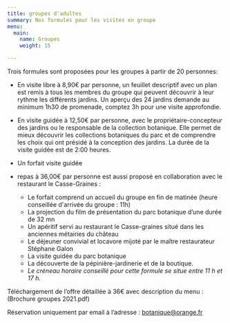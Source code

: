 ```yaml
---
title: groupes d'adultes
summary: Nos formules pour les visites en groupe
menu:
  main:
    name: Groupes
    weight: 15

---
```

Trois formules sont proposées pour les groupes à partir de 20 personnes:

- En visite libre à 8,90€ par personne, un feuillet descriptif avec un plan est remis à tous les membres du groupe qui peuvent découvrir à leur rythme les différents jardins. Un aperçu des 24 jardins demande au minimum 1h30 de promenade, comptez 3h pour une visite approfondie.

- En visite guidée à 12,50€ par personne, avec le propriétaire-concepteur des jardins ou le responsable de la collection botanique. Elle permet de mieux découvrir les collections botaniques du parc et de comprendre les choix qui ont présidé à la conception des jardins. La durée de la visite guidée est de 2:00 heures.

- Un forfait visite guidée

- repas à 36,00€ par personne est aussi proposé en collaboration avec le restaurant le Casse-Graines :

  - Le forfait comprend un accueil du groupe en fin de matinée (heure conseillée d'arrivée du groupe : 11h)
  - La projection du film de présentation du parc botanique d’une durée de 32 mn
  - Un apéritif servi au restaurant le Casse-graines situé dans les anciennes métairies du château
  - Le déjeuner convivial et locavore mijoté par le maître restaurateur Stéphane Galon
  - La visite guidée du parc botanique
  - La découverte de la pépinière-jardinerie et de la boutique.
  - _Le créneau horaire conseillé pour cette formule se situe entre 11 h et 17 h._

Téléchargement de l’offre détaillée à 36€ avec description du menu : (Brochure groupes 2021.pdf)

Réservation uniquement par email à l’adresse : botanique@orange.fr